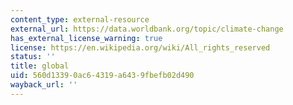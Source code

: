 ```yaml
---
content_type: external-resource
external_url: https://data.worldbank.org/topic/climate-change
has_external_license_warning: true
license: https://en.wikipedia.org/wiki/All_rights_reserved
status: ''
title: global
uid: 560d1339-0ac6-4319-a643-9fbefb02d490
wayback_url: ''
---
```

